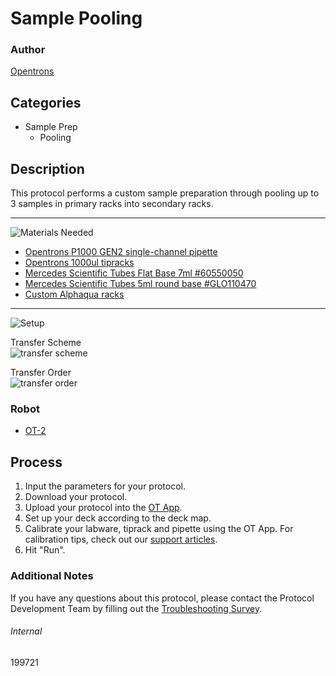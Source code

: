 # Sample Pooling

### Author
[Opentrons](https://opentrons.com/)

## Categories
* Sample Prep
	* Pooling

## Description
This protocol performs a custom sample preparation through pooling up to 3 samples in primary racks into secondary racks.

---
![Materials Needed](https://s3.amazonaws.com/opentrons-protocol-library-website/custom-README-images/001-General+Headings/materials.png)

* [Opentrons P1000 GEN2 single-channel pipette](https://shop.opentrons.com/collections/ot-2-pipettes/products/single-channel-electronic-pipette?variant=5984549109789)
* [Opentrons 1000ul tipracks](https://shop.opentrons.com/collections/opentrons-tips/products/opentrons-1000ul-tips)
* [Mercedes Scientific Tubes Flat Base 7ml #60550050](https://www.mercedesscientific.com/buy/product/screw-cap-tube/CLENC2fcbbe9ab2407f2b7db3c5ca4455f575?text=SRS+60550050&lsi=true)
* [Mercedes Scientific Tubes 5ml round base #GLO110470](https://www.mercedesscientific.com/buy/product/test-tube/CLENC9a8cb62386ae3ba2bc4ba50fb708dc8b?text=GLO+110470&lsi=true)
* [Custom Alphaqua racks](https://s3.amazonaws.com/pf-upload-01/u-4256/0/2020-08-19/wg23biy/Alpaqua%20Custom%20Rack%20for%20CorePlus.pdf)
---

![Setup](https://s3.amazonaws.com/opentrons-protocol-library-website/custom-README-images/001-General+Headings/Setup.png)

Transfer Scheme  
![transfer scheme](https://opentrons-protocol-library-website.s3.amazonaws.com/custom-README-images/199721/transfer_scheme.png)

Transfer Order  
![transfer order](https://opentrons-protocol-library-website.s3.amazonaws.com/custom-README-images/199721/transfer_order.png)

### Robot
* [OT-2](https://opentrons.com/ot-2)

## Process
1. Input the parameters for your protocol.
2. Download your protocol.
3. Upload your protocol into the [OT App](https://opentrons.com/ot-app).
4. Set up your deck according to the deck map.
5. Calibrate your labware, tiprack and pipette using the OT App. For calibration tips, check out our [support articles](https://support.opentrons.com/en/collections/1559720-guide-for-getting-started-with-the-ot-2).
6. Hit "Run".

### Additional Notes
If you have any questions about this protocol, please contact the Protocol Development Team by filling out the [Troubleshooting Survey](https://protocol-troubleshooting.paperform.co/).

###### Internal
199721
